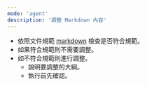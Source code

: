 ```yaml
---
mode: 'agent'
description: '調整 Markdown 內容'
---
```


- 依照文件規範 [markdown](../../docs/guide/markdown.md) 檢查是否符合規範。
- 如果符合規範則不需要調整。
- 如不符合規範則進行調整。
  - 說明要調整的大綱。
  - 執行前先確認。
